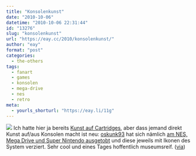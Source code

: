 ```yaml
---
title: "Konsolenkunst"
date: "2010-10-06"
datetime: "2010-10-06 22:31:44"
id: "13276"
slug: "konsolenkunst"
url: "https://eay.cc/2010/konsolenkunst/"
author: "eay"
format: "post"
categories:
  - the-others
tags:
  - fanart
  - games
  - konsolen
  - mega-drive
  - nes
  - retro
meta:
  - yourls_shorturl: "https://eay.li/11g"
---
```


![](https://eay.cc/uploads/2010/konsolenkunst.jpg) Ich hatte hier ja bereits [Kunst auf Cartridges](//eay.cc/2009/cartridge-art/), aber dass jemand direkt Kunst auf/aus Konsolen macht ist neu: [oskunk93](http://www.flickr.com/photos/oskunk93/) hat sich nämlich [am NES, Mega Drive und Super Nintendo ausgetobt](http://www.flickr.com/photos/oskunk93/sets/72157624664370471/) und diese jeweils mit Ikonen des System verziert. Sehr cool und eines Tages hoffentlich museumsreif. ([via](http://www.geek-art.net/?p=4748))
